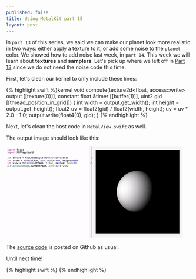 ```yaml
---
published: false
title: Using MetalKit part 15
layout: post
---
```

In `part 13` of this series, we said we can make our planet look more realistic in two ways: either apply a texture to it, or add some noise to the `planet` color. We showed how to add noise last week, in `part 14`. This week we will learn about __textures__ and __samplers__.  Let's pick up where we left off in [Part 13](http://mhorga.org/2016/05/25/using-metalkit-part-13.html) since we do not need the noise code this time. 

First, let's clean our kernel to only include these lines:

{% highlight swift %}kernel void compute(texture2d<float, access::write> output [[texture(0)]],
                    constant float &timer [[buffer(1)]],
                    uint2 gid [[thread_position_in_grid]])
{
    int width = output.get_width();
    int height = output.get_height();
    float2 uv = float2(gid) / float2(width, height);
    uv = uv * 2.0 - 1.0;
    output.write(float4(0), gid);
}
{% endhighlight %}

Next, let's clean the host code in `MetalView.swift` as well.

The output image should look like this:

![alt text](https://github.com/MetalKit/images/raw/master/chapter13_6.gif "6")

The [source code](https://github.com/MetalKit/metal) is posted on Github as usual.

Until next time!
 
{% highlight swift %}
{% endhighlight %}